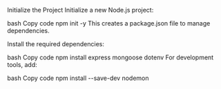  Initialize the Project
Initialize a new Node.js project:

bash
Copy code
npm init -y
This creates a package.json file to manage dependencies.

Install the required dependencies:

bash
Copy code
npm install express mongoose dotenv
For development tools, add:

bash
Copy code
npm install --save-dev nodemon
